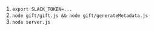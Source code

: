 1. `export SLACK_TOKEN=...`
2. `node gift/gift.js && node gift/generateMetadata.js`
3. `node server.js`